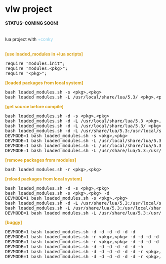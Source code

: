# vlw project

<h4><span>STATUS: </span>COMING SOON!</h4><br />
lua project with <span style="color:skyblue;">+conky</span></br></br>

<b style="color:goldenrod;">[use loaded_modules in +lua scripts]</b>
<pre>
require "modules.init";
require "modules.&lt;pkg&gt;";
require "&lt;pkg&gt;";
</pre>

<b style="color:goldenrod;">[loaded packages from local system]</b>
<pre>
bash loaded_modules.sh -s &lt;pkg&gt;,&lt;pkg&gt;
bash loaded_modules.sh -L /usr/local/share/lua/5.3/ &lt;pkg&gt;,&lt;pkg&gt;
</pre>

<b style="color:goldenrod;">[get source before compile]</b>
<pre>
bash loaded_modules.sh -d -s &lt;pkg&gt;,&lt;pkg&gt;
bash loaded_modules.sh -d -L /usr/local/share/lua/5.3 &lt;pkg&gt;,&lt;pkg&gt;
bash loaded_modules.sh -d -L /usr/local/share/lua/5.3/ &lt;pkg&gt;,&lt;pkg&gt;
bash loaded_modules.sh -d -L /usr/share/lua/5.3:/usr/local/share/lua/5.3 &lt;pkg&gt;,&lt;pkg&gt;
DEVMODE=1 bash loaded_modules.sh -s &lt;pkg&gt;,&lt;pkg&gt;
DEVMODE=1 bash loaded_modules.sh -L /usr/local/share/lua/5.3 &lt;pkg&gt;,&lt;pkg&gt;
DEVMODE=1 bash loaded_modules.sh -L /usr/local/share/lua/5.3/ &lt;pkg&gt;,&lt;pkg&gt;
DEVMODE=1 bash loaded_modules.sh -L /usr/share/lua/5.3:/usr/local/share/lua/5.3 &lt;pkg&gt;,&lt;pkg&gt;
</pre>

<b style="color:goldenrod;">[remove packages from modules]</b>
<pre>
bash loaded_modules.sh -r &lt;pkg&gt;,&lt;pkg&gt;
</pre>

<b style="color:goldenrod;">[reload packages from local system]</b>
<pre>
bash loaded_modules.sh -d -s &lt;pkg&gt;,&lt;pkg&gt;
bash loaded_modules.sh -s &lt;pkg&gt;,&lt;pkg&gt; -d
DEVMODE=1 bash loaded_modules.sh -s &lt;pkg&gt;,&lt;pkg&gt;
bash loaded_modules.sh -d -L /usr/share/lua/5.3:/usr/local/share/lua/5.3 &lt;pkg&gt;,&lt;pkg&gt;
bash loaded_modules.sh -L /usr/share/lua/5.3:/usr/local/share/lua/5.3 &lt;pkg&gt;,&lt;pkg&gt; -d
DEVMODE=1 bash loaded_modules.sh -L /usr/share/lua/5.3:/usr/local/share/lua/5.3 &lt;pkg&gt;,&lt;pkg&gt;
</pre>

<b style="color:goldenrod;">[buggy]</b>
<pre>
DEVMODE=1 bash loaded_modules.sh -d -d -d -d -d -d
DEVMODE=1 bash loaded_modules.sh -r &lt;pkg&gt;,&lt;pkg&gt; -d -d -d -d -d -d -h
DEVMODE=1 bash loaded_modules.sh -r &lt;pkg&gt;,&lt;pkg&gt; -d -d -d -d -d -d
DEVMODE=1 bash loaded_modules.sh -d -d -d -d -d -d -h
DEVMODE=1 bash loaded_modules.sh -d -d -d -d -d -d -r &lt;pkg&gt;,&lt;pkg&gt; -h
DEVMODE=1 bash loaded_modules.sh -d -d -d -d -d -d -r &lt;pkg&gt;,&lt;pkg&gt;
</pre>

